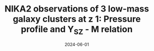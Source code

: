 ---
title: "NIKA2 observations of 3 low-mass galaxy clusters at z   1: Pressure profile and Y<SUB>SZ</SUB> - M relation"
collection: "publications"
category: "co_procs"
permalink: /publications/2024EPJWC29300002A
link: https://ui.adsabs.harvard.edu/abs/2024EPJWC.29300002A/abstract
date: 2024-06-01
venue: "mm Universe 2023 - Observing the Universe at mm Wavelengths"
citation: "Adam, R., Ricci, M., Eckert, D., et al. (2024), mm Universe 2023 - Observing the Universe at mm Wavelengths, 293, 00002."
---